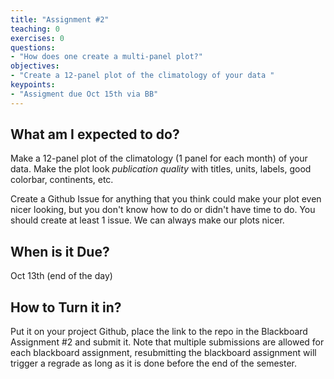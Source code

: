 ```yaml
---
title: "Assignment #2"
teaching: 0
exercises: 0
questions:
- "How does one create a multi-panel plot?"
objectives:
- "Create a 12-panel plot of the climatology of your data "
keypoints:
- "Assigment due Oct 15th via BB"
---
```


## What am I expected to do?

Make a 12-panel plot of the climatology (1 panel for each month) of your data. 
Make the plot look *publication quality* with titles, units, labels, good colorbar, continents, etc.  

Create a Github Issue for anything that you think could make your plot even nicer looking, but you don't know how to do or didn't have time to do. You should create at least 1 issue. We can always make our plots nicer.

## When is it Due?
Oct 13th (end of the day)

## How to Turn it in?

Put it on your project Github, place the link to the repo in the Blackboard Assignment #2 and submit it. Note that multiple submissions are allowed for each blackboard assignment, resubmitting the blackboard assignment will trigger a regrade as long as it is done before the end of the semester.
